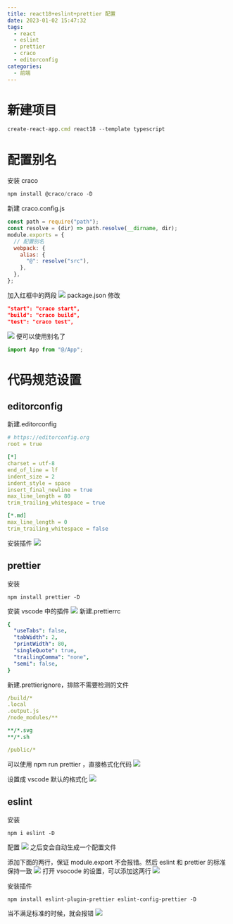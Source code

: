 ```yaml
---
title: react18+eslint+prettier 配置
date: 2023-01-02 15:47:32
tags:
  - react
  - eslint
  - prettier
  - craco
  - editorconfig
categories:
  - 前端
---
```


# 新建项目

```js
create-react-app.cmd react18 --template typescript
```

# 配置别名

安装 craco

```js
npm install @craco/craco -D
```

新建 craco.config.js

```js
const path = require("path");
const resolve = (dir) => path.resolve(__dirname, dir);
module.exports = {
  // 配置别名
  webpack: {
    alias: {
      "@": resolve("src"),
    },
  },
};
```

加入红框中的两段
![](https://shoukailiang-blog.oss-cn-hangzhou.aliyuncs.com/article/202301021525411.png)
package.json 修改

```json
"start": "craco start",
"build": "craco build",
"test": "craco test",
```

![](https://shoukailiang-blog.oss-cn-hangzhou.aliyuncs.com/article/202301021528612.png)
便可以使用别名了

```js
import App from "@/App";
```

# 代码规范设置

## editorconfig

新建.editorconfig

```yml
# https://editorconfig.org
root = true

[*]
charset = utf-8
end_of_line = lf
indent_size = 2
indent_style = space
insert_final_newline = true
max_line_length = 80
trim_trailing_whitespace = true

[*.md]
max_line_length = 0
trim_trailing_whitespace = false
```

安装插件
![](https://shoukailiang-blog.oss-cn-hangzhou.aliyuncs.com/article/202301021530202.png)

## prettier

安装

```
npm install prettier -D
```

安装 vscode 中的插件
![](https://shoukailiang-blog.oss-cn-hangzhou.aliyuncs.com/article/202301021532032.png)
新建.prettierrc

```yml
{
  "useTabs": false,
  "tabWidth": 2,
  "printWidth": 80,
  "singleQuote": true,
  "trailingComma": "none",
  "semi": false,
}
```

新建.prettierignore，排除不需要检测的文件

```yml
/build/*
.local
.output.js
/node_modules/**

**/*.svg
**/*.sh

/public/*
```

可以使用 npm run prettier ，直接格式化代码
![](https://shoukailiang-blog.oss-cn-hangzhou.aliyuncs.com/article/202301021535045.png)

设置成 vscode 默认的格式化
![](https://shoukailiang-blog.oss-cn-hangzhou.aliyuncs.com/article/202301021536503.png)

## eslint

安装

```
npm i eslint -D
```

配置
![](https://shoukailiang-blog.oss-cn-hangzhou.aliyuncs.com/article/202301021539691.png)
之后变会自动生成一个配置文件

添加下面的两行，保证 module.export 不会报错。然后 eslint 和 prettier 的标准保持一致
![](https://shoukailiang-blog.oss-cn-hangzhou.aliyuncs.com/article/202301021540471.png)
打开 vsocode 的设置，可以添加这两行
![](https://shoukailiang-blog.oss-cn-hangzhou.aliyuncs.com/article/202301021542779.png)

安装插件

```
npm install eslint-plugin-prettier eslint-config-prettier -D
```

当不满足标准的时候，就会报错
![](https://shoukailiang-blog.oss-cn-hangzhou.aliyuncs.com/article/202301021543934.png)
